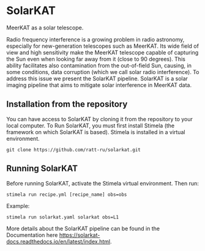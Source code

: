 # SolarKAT
MeerKAT as a solar telescope.  

Radio frequency interference is a growing problem in radio astronomy, especially for new-generation telescopes such as MeerKAT. Its wide field of view and high sensitivity make the MeerKAT telescope capable of capturing the Sun even when looking far away from it (close to 90 degrees). This ability facilitates also contamination from the out-of-field Sun, causing, in some conditions, data corruption (which we call solar radio interference). To address this issue we present the SolarKAT pipeline. SolarKAT is a solar imaging pipeline that aims to mitigate solar interference in MeerKAT data.


## Installation from the repository
 You can have access to SolarKAT by cloning it from the repository to your local computer. To Run SolarKAT, you must first install Stimela (the framework on which SolarKAT is based). Stimela is installed in a virtual environment.
```
git clone https://github.com/ratt-ru/solarkat.git
```
## Running SolarKAT 

Before running SolarKAT, activate the Stimela virtual environment. Then run:
```
stimela run recipe.yml [recipe_name] obs=obs
```
Example: 
```
stimela run solarkat.yaml solarkat obs=L1
```

More details about the  SolarKAT pipeline can be found in the Documentation here https://solarkat-docs.readthedocs.io/en/latest/index.html.
